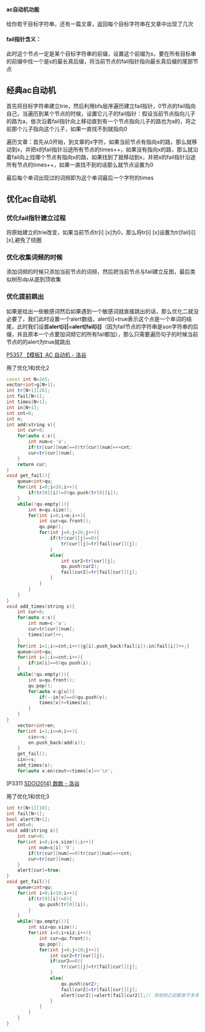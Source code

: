 #### **ac自动机功能**

给你若干目标字符串，还有一篇文章，返回每个目标字符串在文章中出现了几次

#### **fail指针含义：**

此时这个节点一定是某个目标字符串的前缀，设置这个前缀为s，要在所有目标串的前缀中找一个是s的最长真后缀，将当前节点的fail指针指向最长真后缀的尾部节点

 ## 经典ac自动机

首先将目标字符串建立trie，然后利用bfs层序遍历建立fail指针，0节点的fail指向自己，当遍历到某个节点的时候，设置它儿子的fail指针：假设当前节点指向儿子的路为a，依次沿着fail指针向上移动直到有一个节点指向儿子的路也为a的，将之前那个儿子指向这个儿子，如果一直找不到就指向0

遍历文章：首先从0开始，到文章的x字符，如果当前节点有指向x的路，那么就移动到x，并把x的fail指针沿途所有节点的times++，如果没有指向x的路，那么就沿着fail向上找哪个节点有指向x的路，如果找到了就移动到x，并把x的fail指针沿途所有节点的times++，如果一直找不到的话那么就节点设置为0

最后每个单词出现过的词频即为这个单词最后一个字符的times



## 优化ac自动机

### 优化fail指针建立过程

将原始建立的trie改变，如果当前节点tr[i] [x]为0，那么将tr[i] [x]设置为tr[fail[i]] [x],避免了绕圈

### 优化收集词频的时候

添加词频的时候只添加当前节点的词频，然后把当前节点与fail建立反图，最后类似树形dp从底到顶收集

### 优化提前跳出

如果是给出一些敏感词然后如果遇到一个敏感词就直接跳出的话，那么优化二就没必要了，我们此时设置一个alert数组，alert[i]=true表示这个点是一个单词的结尾，此时我们设置**alert[i]|=alert[fail[i]]**（因为fail节点的字符串是son字符串的后缀，并且原本一个点要加词频它的所有fail都加），那么只需要遍历句子的时候当前节点的的alert为true就跳出





[P5357 【模板】AC 自动机 - 洛谷](https://www.luogu.com.cn/problem/P5357)

用了优化1和优化2

```c++
const int N=2e5;
vector<int>g[N+1];
int tr[N+1][26];
int fail[N+1];
int times[N+1];
int in[N+1];
int cnt=0;
int n;
int add(string s){
	int cur=0;
	for(auto c:s){
		int num=c-'a';
		if(tr[cur][num]==0)tr[cur][num]=++cnt;
		cur=tr[cur][num];
	}
	return cur;
}
void get_fail(){
	queue<int>qu;
	for(int i=0;i<26;i++){
		if(tr[0][i]!=0)qu.push(tr[0][i]);
	}
	while(!qu.empty()){
		int m=qu.size();
		for(int i=0;i<m;i++){
			int cur=qu.front();
			qu.pop();
			for(int j=0;j<26;j++){
				if(tr[cur][j]==0){
					tr[cur][j]=tr[fail[cur]][j];
				}
				else{
					int cur2=tr[cur][j];
					qu.push(cur2);
					fail[cur2]=tr[fail[cur]][j];
				}
			}
		}
	}
}
void add_times(string s){
	int cur=0;
	for(auto c:s){
		int num=c-'a';
		cur=tr[cur][num];
		times[cur]++;
	}
	for(int i=1;i<=cnt;i++){g[i].push_back(fail[i]);in[fail[i]]++;}
	queue<int>qu;
	for(int i=1;i<=cnt;i++){
		if(in[i]==0)qu.push(i);
	}
	while(!qu.empty()){
		int u=qu.front();
		qu.pop();
		for(auto v:g[u]){
			if(--in[v]==0)qu.push(v);
			times[v]+=times[u];
		}
	}
}
    vector<int>en;
    for(int i=1;i<=n;i++){
    	cin>>s;
    	en.push_back(add(s));
    }
    get_fail();
    cin>>s;
    add_times(s);
    for(auto x:en)cout<<times[x]<<'\n';
```



[P3311 [SDOI2014\] 数数 - 洛谷](https://www.luogu.com.cn/problem/P3311)

用了优化1和优化3

```c++
int tr[N+1][10];
int fail[N+1];
bool alert[N+1];
int cnt=0;
void add(string s){
	int cur=0;
	for(int i=0;i<s.size();i++){
		int num=s[i]-'0';
		if(tr[cur][num]==0)tr[cur][num]=++cnt;
		cur=tr[cur][num];
	}
	alert[cur]=true;
}
void get_fail(){
	queue<int>qu;
	for(int i=0;i<10;i++){
		if(tr[0][i]!=0){
			qu.push(tr[0][i]);
		}
	}
	while(!qu.empty()){
		int siz=qu.size();
		for(int i=0;i<siz;i++){
			int cur=qu.front();
			qu.pop();
			for(int j=0;j<10;j++){
				int cur2=tr[cur][j];
				if(cur2==0){
					tr[cur][j]=tr[fail[cur]][j];
				}
				else{
					qu.push(cur2);
					fail[cur2]=tr[fail[cur]][j];
					alert[cur2]|=alert[fail[cur2]];// 其他和之前都差不多多加了这一句
				}
			}
		}
	}
}
```

